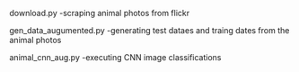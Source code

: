download.py
  -scraping animal photos from flickr
  
gen_data_augumented.py
  -generating test dataes and traing dates from the animal photos
  
animal_cnn_aug.py
 -executing CNN image classifications
